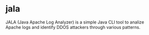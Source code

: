 # jala
JALA (Java Apache Log Analyzer) is a simple Java CLI tool to analize Apache logs and identify DDOS attackers through various patterns.
